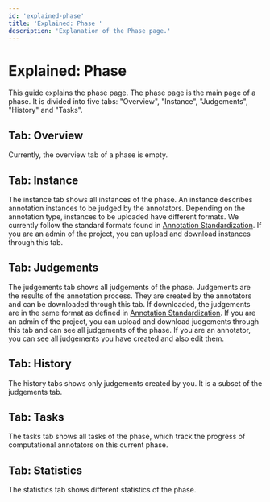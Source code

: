 ```yaml
---
id: 'explained-phase'
title: 'Explained: Phase '
description: 'Explanation of the Phase page.'
---
```


# Explained: Phase

This guide explains the phase page. The phase page is the main page of a phase. It is divided into five tabs: "Overview", "Instance", "Judgements", "History" and "Tasks".

## Tab: Overview

Currently, the overview tab of a phase is empty.

## Tab: Instance

The instance tab shows all instances of the phase. An instance describes annotation instances to be judged by the annotators. Depending on the annotation type, instances to be uploaded have different formats. We currently follow the standard formats found in [Annotation Standardization](https://github.com/ChangeIsKey/annotation_standardization). If you are an admin of the project, you can upload and download instances through this tab.

## Tab: Judgements

The judgements tab shows all judgements of the phase. Judgements are the results of the annotation process. They are created by the annotators and can be downloaded through this tab. If downloaded, the judgements are in the same format as defined in [Annotation Standardization](https://github.com/ChangeIsKey/annotation_standardization). If you are an admin of the project, you can upload and download judgements through this tab and can see all judgements of the phase.
If you are an annotator, you can see all judgements you have created and also edit them.

## Tab: History

The history tabs shows only judgements created by you. It is a subset of the judgements tab.

## Tab: Tasks

The tasks tab shows all tasks of the phase, which track the progress of computational annotators on this current phase.

## Tab: Statistics

The statistics tab shows different statistics of the phase.